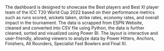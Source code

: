 The dashboard is designed to showcase the Best players and Best XI player team of the ICC T20 World Cup 2022 based on their performance metrics such as runs scored, wickets taken, strike rates, economy rates, and overall impact in the tournament. The data is scrapped from ESPN Website, cleaned  and converted into CSV file using Python, the data is further cleaned, sorted and visualized using Power BI. The layout is interactive and user-friendly, allowing viewers to analyze data by Power Hitters, Anchors, Finishers, All Rounders, Specialist Fast Bowlers and Final XI.
